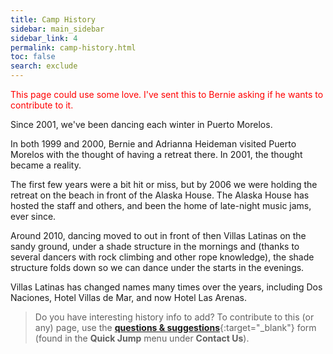 ```yaml
---
title: Camp History
sidebar: main_sidebar
sidebar_link: 4
permalink: camp-history.html
toc: false
search: exclude
---
```


<span style="color:red">This page could use some love. I've sent this to Bernie asking if he wants to contribute to it.</span>

Since 2001, we've been dancing each winter in Puerto Morelos.

In both 1999 and 2000, Bernie and Adrianna Heideman visited Puerto Morelos with the thought of having a retreat there. In 2001, the thought became a reality.

The first few years were a bit hit or miss, but by 2006 we were holding the retreat on the beach in front of the Alaska House. The Alaska House has hosted the staff and others, and been the home of late-night music jams, ever since.

Around 2010, dancing moved to out in front of then Villas Latinas on the sandy ground, under a shade structure in the mornings and (thanks to several dancers with rock climbing and other rope knowledge), the shade structure folds down so we can dance under the starts in the evenings.

Villas Latinas has changed names many times over the years, including Dos Naciones, Hotel Villas de Mar, and now Hotel Las Arenas.

> Do you have interesting history info to add? To contribute to this (or any) page, use the [**questions & suggestions**](https://docs.google.com/forms/d/e/1FAIpQLSeKsY-e9iy44578E1ijjs_g5Bwi1gZCuW439N1bOBlL76U5qg/viewform){:target="_blank"} form (found in the **Quick Jump** menu under **Contact Us**).